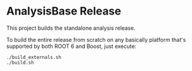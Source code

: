 AnalysisBase Release
====================

This project builds the standalone analysis release.

To build the entire release from scratch on any basically platform that's
supported by both ROOT 6 and Boost, just execute:

    ./build_externals.sh
    ./build.sh
